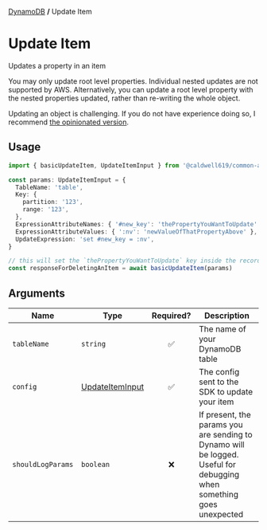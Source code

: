[DynamoDB](./README.md#wrappers) **/** Update Item

# Update Item

Updates a property in an item

You may only update root level properties. Individual nested updates are not supported by AWS. Alternatively, you can update a root level property with the nested properties updated, rather than re-writing the whole object.

Updating an object is challenging. If you do not have experience doing so, I recommend [the opinionated version](./opinionated/update-item.md).

## Usage

```ts
import { basicUpdateItem, UpdateItemInput } from '@caldwell619/common-aws-actions'

const params: UpdateItemInput = {
  TableName: 'table',
  Key: {
    partition: '123',
    range: '123',
  },
  ExpressionAttributeNames: { '#new_key': 'thePropertyYouWantToUpdate' },
  ExpressionAttributeValues: { ':nv': 'newValueOfThatPropertyAbove' },
  UpdateExpression: 'set #new_key = :nv',
}

// this will set the `thePropertyYouWantToUpdate` key inside the record to `newValueOfThatPropertyAbove`
const responseForDeletingAnItem = await basicUpdateItem(params)
```

## Arguments

| Name              | Type                                                                                                  |     Required?      | Description                                                                                                          |
| ----------------- | ----------------------------------------------------------------------------------------------------- | :----------------: | -------------------------------------------------------------------------------------------------------------------- |
| `tableName`       | `string`                                                                                              | :white_check_mark: | The name of your DynamoDB table                                                                                      |
| `config`          | [UpdateItemInput](https://docs.aws.amazon.com/amazondynamodb/latest/APIReference/API_UpdateItem.html) | :white_check_mark: | The config sent to the SDK to update your item                                                                       |
| `shouldLogParams` | `boolean`                                                                                             |        :x:         | If present, the params you are sending to Dynamo will be logged. Useful for debugging when something goes unexpected |
